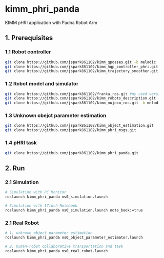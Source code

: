 # kimm_phri_panda
KIMM pHRI application with Padna Robot Arm

## 1. Prerequisites
### 1.1 Robot controller
```bash
git clone https://github.com/jspark861102/kimm_qpoases.git -b melodic
git clone https://github.com/jspark861102/kimm_hqp_controller_phri.git -b melodic
git clone https://github.com/jspark861102/kimm_trajectory_smoother.git -b melodic
```

### 1.2 Robot model and simulator
```bash
git clone https://github.com/jspark861102/franka_ros.git #my used version (0.8.1)
git clone https://github.com/jspark861102/kimm_robots_description.git -b melodic
git clone https://github.com/jspark861102/kimm_mujoco_ros.git -b melodic
```

### 1.3 Unknown obejct parameter estimation
```bash
git clone https://github.com/jspark861102/kimm_object_estimation.git
git clone https://github.com/jspark861102/kimm_phri_msgs.git
```

### 1.4 pHRI task
```bash
git clone https://github.com/jspark861102/kimm_phri_panda.git
```

## 2. Run
### 2.1 Simulation
```bash
# Simulation with PC Monitor
roslaunch kimm_phri_panda ns0_simulation.launch

# Simulation with 17inch Notebook
roslaunch kimm_phri_panda ns0_simulation.launch note_book:=true
```

### 2.1 Real Robot
```bash
# 1. unknown object parameter estimation
roslaunch kimm_phri_panda ns0_object_parameter_estimator.launch

# 2. human-robot collaborative transportation and task
roslaunch kimm_phri_panda ns0_real_robot.launch
```
